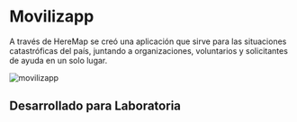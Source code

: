 # Movilizapp

A través de HereMap se creó una aplicación que sirve para las situaciones catastróficas del país, juntando a organizaciones, voluntarios y solicitantes de ayuda en un solo lugar.

![movilizapp](https://user-images.githubusercontent.com/39274775/47224998-54bb1480-d393-11e8-95a8-14466599ab4e.png)

## Desarrollado para Laboratoria
